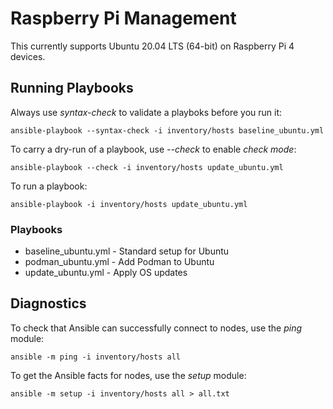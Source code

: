# Raspberry Pi Management

This currently supports Ubuntu 20.04 LTS (64-bit) on Raspberry Pi 4 devices.

## Running Playbooks

Always use *syntax-check* to validate a playboks before you run it:

    ansible-playbook --syntax-check -i inventory/hosts baseline_ubuntu.yml

To carry a dry-run of a playbook, use *--check* to enable *check mode*:

    ansible-playbook --check -i inventory/hosts update_ubuntu.yml

To run a playbook:

    ansible-playbook -i inventory/hosts update_ubuntu.yml

### Playbooks

- baseline_ubuntu.yml - Standard setup for Ubuntu
- podman_ubuntu.yml - Add Podman to Ubuntu
- update_ubuntu.yml - Apply OS updates

## Diagnostics

To check that Ansible can successfully connect to nodes, use the *ping* module:

    ansible -m ping -i inventory/hosts all

To get the Ansible facts for nodes, use the *setup* module:

    ansible -m setup -i inventory/hosts all > all.txt
